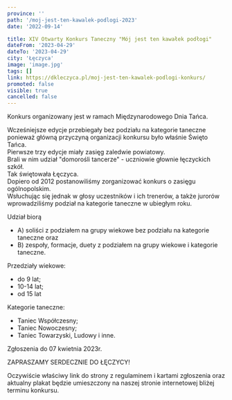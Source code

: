 ```yaml
---
province: ''
path: '/moj-jest-ten-kawalek-podlogi-2023'
date: '2022-09-14'

title: XIV Otwarty Konkurs Taneczny "Mój jest ten kawałek podłogi"
dateFrom: '2023-04-29'
dateTo: '2023-04-29'
city: 'Łęczyca'
image: 'image.jpg'
tags: []
link: https://dkleczyca.pl/moj-jest-ten-kawalek-podlogi-konkurs/
promoted: false
visible: true
cancelled: false
---
```

Konkurs organizowany jest w ramach Międzynarodowego Dnia Tańca. 

Wcześniejsze edycje przebiegały bez podziału na kategorie taneczne ponieważ główną przyczyną organizacji konkursu było właśnie Święto Tańca. \
Pierwsze trzy edycje miały zasięg zaledwie powiatowy. \
Brali w nim udział "domorośli tancerze" - uczniowie głownie łęczyckich szkół. \
Tak świętowała Łęczyca. \
Dopiero od 2012 postanowiliśmy zorganizować konkurs o zasięgu ogólnopolskim. \
Wsłuchując się jednak w głosy uczestników i ich trenerów, a także jurorów wprowadziliśmy podział na kategorie taneczne w ubiegłym roku.

Udział biorą 
- A) soliści z podziałem na grupy wiekowe bez podziału na kategorie taneczne oraz
- B) zespoły, formacje, duety z podziałem na grupy wiekowe i kategorie taneczne.

Przedziały wiekowe: 
- do 9 lat;
- 10-14 lat; 
- od 15 lat 

Kategorie taneczne: 
- Taniec Współczesny;
- Taniec Nowoczesny; 
- Taniec Towarzyski, Ludowy i inne. 

Zgłoszenia do 07 kwietnia 2023r. 

ZAPRASZAMY SERDECZNIE DO ŁĘCZYCY! 

Oczywiście właściwy link do strony z regulaminem i kartami zgłoszenia oraz aktualny plakat będzie umieszczony na naszej stronie internetowej bliżej terminu konkursu.
